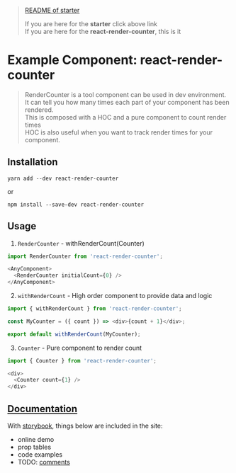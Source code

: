 <blockquote>
  <!-- This <blockquote> will be hidden in gh-pages, because it's no gonna work there and there's better menue -->
  <a href="https://github.com/Stupidism/stupid-rc-starter/tree/master/starter">README of starter</a> 
  <p>
    If you are here for the <strong>starter</strong> click above link</br>
    If you are here for the <strong>react-render-counter</strong>, this is it</br>
  </p>
  <!-- 
    You can remove this after you started.  
    For the convenience of merging, README.md below is all yours, I will try my best not to change them.
    Also, you should change docs/starter.md as little as you can to avoid conflicts.
   -->
</blockquote>

# Example Component: react-render-counter
> RenderCounter is a tool component can be used in dev environment. It can tell you how many times each part of your component has been rendered.  
> This is composed with a HOC and a pure component to count render times  
> HOC is also useful when you want to track render times for your component.

## Installation
```
yarn add --dev react-render-counter
```
or
```
npm install --save-dev react-render-counter
```

## Usage
1. `RenderCounter` - withRenderCount(Counter)

  ```js
  import RenderCounter from 'react-render-counter';
  
  <AnyComponent>
    <RenderCounter initialCount={0} />
  </AnyComponent>
  ```

2. `withRenderCount` - High order component to provide data and logic

  ```js
  import { withRenderCount } from 'react-render-counter';
  
  const MyCounter = ({ count }) => <div>{count + 1}</div>;
  
  export default withRenderCount(MyCounter);
  ```
  
3. `Counter` - Pure component to render count

  ```js
  import { Counter } from 'react-render-counter';
  
  <div>
    <Counter count={1} /> 
  </div>
  ```

## [Documentation](https://stupidism.github.io/stupid-rc-starter/)

With [storybook](https://storybooks.js.org), things below are included in the site:
- online demo
- prop tables
- code examples
- TODO: [comments](https://github.com/storybooks/storybook/blob/master/addons/comments)
